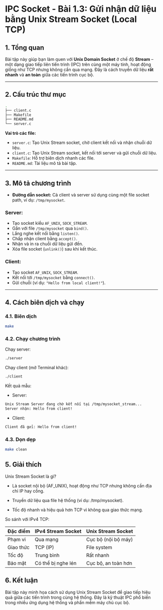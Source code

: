 # IPC Socket - Bài 1.3: Gửi nhận dữ liệu bằng Unix Stream Socket (Local TCP)

## 1. Tổng quan

Bài tập này giúp bạn làm quen với **Unix Domain Socket** ở chế độ **Stream** – một dạng giao tiếp liên tiến trình (IPC) trên cùng một máy tính, hoạt động giống như TCP nhưng không cần qua mạng. Đây là cách truyền dữ liệu **rất nhanh** và **an toàn** giữa các tiến trình cục bộ.

---

## 2. Cấu trúc thư mục

```bash
.
├── client.c
├── Makefile
├── README.md
└── server.c
```


**Vai trò các file:**

- `server.c`: Tạo Unix Stream socket, chờ client kết nối và nhận chuỗi dữ liệu.
- `client.c`: Tạo Unix Stream socket, kết nối tới server và gửi chuỗi dữ liệu.
- `Makefile`: Hỗ trợ biên dịch nhanh các file.
- `README.md`: Tài liệu mô tả bài tập.

---

## 3. Mô tả chương trình

- **Đường dẫn socket:** Cả client và server sử dụng cùng một file socket path, ví dụ: `/tmp/mysocket`.

### Server:
- Tạo socket kiểu `AF_UNIX`, `SOCK_STREAM`.
- Gắn với file `/tmp/mysocket` qua `bind()`.
- Lắng nghe kết nối bằng `listen()`.
- Chấp nhận client bằng `accept()`.
- Nhận và in ra chuỗi dữ liệu gửi đến.
- Xóa file socket (`unlink()`) sau khi kết thúc.

### Client:
- Tạo socket `AF_UNIX`, `SOCK_STREAM`.
- Kết nối tới `/tmp/mysocket` bằng `connect()`.
- Gửi chuỗi (ví dụ: `"Hello from local client!"`).

---

## 4. Cách biên dịch và chạy

### 4.1. Biên dịch

```bash
make
```
### 4.2. Chạy chương trình

Chạy server:
```bash
./server
```
Chạy client (mở Terminal khác):
```bash
./client
```

Kết quả mẫu:
- Server:
```bash
Unix Stream Server đang chờ kết nối tại /tmp/mysocket_stream...
Server nhận: Hello from client!
```

- Client:
```bash
Client đã gửi: Hello from client!
```

### 4.3. Dọn dẹp

```bash
make clean
```

## 5. Giải thích

Unix Stream Socket là gì?
- Là socket nội bộ (AF_UNIX), hoạt động như TCP nhưng không cần địa chỉ IP hay cổng.

- Truyền dữ liệu qua file hệ thống (ví dụ: /tmp/mysocket).

- Tốc độ nhanh và hiệu quả hơn TCP vì không qua giao thức mạng.

So sánh với IPv4 TCP:

| Đặc điểm  | IPv4 Stream Socket | Unix Stream Socket  |
| --------- | ------------------ | ------------------- |
| Phạm vi   | Qua mạng           | Cục bộ (nội bộ máy) |
| Giao thức | TCP (IP)           | File system         |
| Tốc độ    | Trung bình         | Rất nhanh           |
| Bảo mật   | Có thể bị nghe lén | Cục bộ, an toàn hơn |

## 6. Kết luận

Bài tập này minh họa cách sử dụng Unix Stream Socket để giao tiếp hiệu quả giữa các tiến trình trong cùng hệ thống. Đây là kỹ thuật IPC phổ biến trong nhiều ứng dụng hệ thống và phần mềm máy chủ cục bộ.